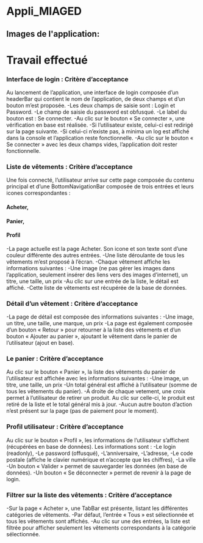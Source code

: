 # Appli_MIAGED
## Images de l'application:
# Travail effectué
### Interface de login : Critère d’acceptance

 Au lancement de l’application, une interface de login composée d’un headerBar qui contient le nom de l’application, de deux champs et d’un bouton m’est proposée.
 -Les deux champs de saisie sont : Login et Password.
 -Le champ de saisie du password est obfusqué.
 -Le label du bouton est : Se connecter.
 -Au clic sur le bouton « Se connecter », une vérification en base est réalisée.
 -Si l’utilisateur existe, celui-ci est redirigé sur la page suivante.
 -Si celui-ci n’existe pas, à minima un log est affiché dans la console et l’application reste fonctionnelle.
 -Au clic sur le bouton « Se connecter » avec les deux champs vides, l’application doit rester fonctionnelle.

### Liste de vêtements : Critère d’acceptance

Une fois connecté, l’utilisateur arrive sur cette page composée du contenu principal et d’une BottomNavigationBar composée de trois entrées et leurs icones correspondantes :
  #### Acheter,
  #### Panier,
  #### Profil
 -La page actuelle est la page Acheter. Son icone et son texte sont d’une couleur différente des autres entrées.
 -Une liste déroulante de tous les vêtements m’est proposé à l’écran.
 -Chaque vêtement affiche les informations suivantes :
 -Une image (ne pas gérer les images dans l’application, seulement insérer des liens vers des images d’internet), un titre, une taille, un prix
 -Au clic sur une entrée de la liste, le détail est affiché.
 -Cette liste de vêtements est récupérée de la base de données.

### Détail d’un vêtement : Critère d’acceptance
 -La page de détail est composée des informations suivantes :
 -Une image, un titre, une taille, une marque, un prix
 -La page est également composée d’un bouton « Retour » pour retourner à la liste des vétements et d’un bouton « Ajouter au panier », ajoutant le vêtement dans le     panier de l’utilisateur (ajout en base).
 
 ### Le panier : Critère d’acceptance
 Au clic sur le bouton « Panier », la liste des vêtements du panier de l’utilisateur est affichée avec les informations suivantes :
 -Une image, un titre, une taille, un prix
 -Un total général est affiché à l’utilisateur (somme de tous les vêtements du panier).
 -A droite de chaque vetement, une croix permet à l’utilisateur de retirer un produit. Au clic sur celle-ci, le produit est retiré de la liste et le total général     mis à jour.
 -Aucun autre bouton d’action n’est présent sur la page (pas de paiement pour le moment).

### Profil utilisateur : Critère d’acceptance
 Au clic sur le bouton « Profil », les informations de l’utilisateur s’affichent (récupérées en base de données).
 Les informations sont :
-Le login (readonly),
-Le password (offusqué),
-L’anniversaire,
-L’adresse,
-Le code postale (affiche le clavier numérique et n’accepte que les chiffres),
-La ville
-Un bouton « Valider » permet de sauvegarder les données (en base de données).
-Un bouton « Se déconnecter » permet de revenir à la page de login.

### Filtrer sur la liste des vêtements : Critère d’acceptance
 -Sur la page « Acheter », une TabBar est présente, listant les différentes catégories de vêtements.
 -Par défaut, l’entrée « Tous » est sélectionnée et tous les vêtements sont affichés.
 -Au clic sur une des entrées, la liste est filtrée pour afficher seulement les vêtements correspondants à la catégorie sélectionnée.
